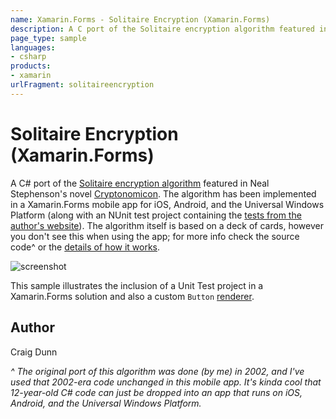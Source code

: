 ```yaml
---
name: Xamarin.Forms - Solitaire Encryption (Xamarin.Forms)
description: A C port of the Solitaire encryption algorithm featured in Neal Stephenson's novel Cryptonomicon. The algorithm has been implemented in a...
page_type: sample
languages:
- csharp
products:
- xamarin
urlFragment: solitaireencryption
---
```

# Solitaire Encryption (Xamarin.Forms)

A C# port of the [Solitaire encryption algorithm](https://www.schneier.com/solitaire.html) featured in Neal Stephenson's novel [Cryptonomicon](http://en.wikipedia.org/wiki/Cryptonomicon). The algorithm has been implemented in a Xamarin.Forms mobile app for iOS, Android, and the Universal Windows Platform (along with an NUnit test project containing the [tests from the author's website](https://www.schneier.com/code/sol-test.txt)). The algorithm itself is based on a deck of cards, however you don't see this when using the app; for more info check the source code^ or the [details of how it works](https://www.schneier.com/solitaire.html).

![screenshot](https://raw.githubusercontent.com/xamarin/xamarin-forms-samples/master/SolitaireEncryption/Screenshots/all-sml.png "Colors")

This sample illustrates the inclusion of a Unit Test project in a Xamarin.Forms solution and also a custom `Button` [renderer](http://developer.xamarin.com/guides/cross-platform/xamarin-forms/custom-renderer/).

## Author

Craig Dunn

*^ The original port of this algorithm was done (by me) in 2002, and I've used that 2002-era code unchanged in this mobile app. It's kinda cool that 12-year-old C# code can just be dropped into an app that runs on iOS, Android, and the Universal Windows Platform.*